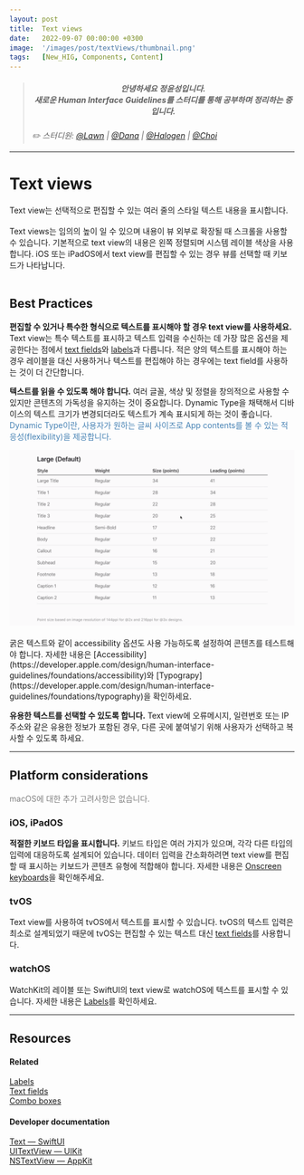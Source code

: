 ```yaml
---
layout: post
title:  Text views
date:   2022-09-07 00:00:00 +0300
image:  '/images/post/textViews/thumbnail.png'
tags:   [New_HIG, Components, Content]
---
```


> ##### <center>안녕하세요 정윤성입니다.<br> 새로운 Human Interface Guidelines를 스터디를 통해 공부하며 정리하는 중입니다.</center>
> <cite>✏️ 스터디원: <a href="https://velog.io/@lawn/series/NEW-HIG-2022" target="_blank">@Lawn</a> | <a href="https://velog.io/@andana/series/Lets-Study-HIG" target="_blank">@Dana</a> | <a href="https://velog.io/@halogen/Apple-HIG-Foundation-Layout" target="_blank">@Halogen</a> | <a href="" target="_blank">@Choi</a></cite>

***

# Text views
Text view는 선택적으로 편집할 수 있는 여러 줄의 스타일 텍스트 내용을 표시합니다.<br><br>
Text views는 임의의 높이 일 수 있으며 내용이 뷰 외부로 확장될 때 스크롤을 사용할 수 있습니다. 기본적으로 text view의 내용은 왼쪽 정렬되며 시스템 레이블 색상을 사용합니다. iOS 또는 iPadOS에서 text view를 편집할 수 있는 경우 뷰를 선택할 때 키보드가 나타납니다.
<br><br>

## Best Practices
**편집할 수 있거나 특수한 형식으로 텍스트를 표시해야 할 경우 text view를 사용하세요.** Text view는 특수 텍스트를 표시하고 텍스트 입력을 수신하는 데 가장 많은 옵션을 제공한다는 점에서 [text fields](https://papago.naver.net/apis/site/proxy?url=https%3A%2F%2Fdeveloper.apple.com%2Fdesign%2Fhuman-interface-guidelines%2Fcomponents%2Fselection-and-input%2Ftext-fields)와 [labels](https://papago.naver.net/apis/site/proxy?url=https%3A%2F%2Fdeveloper.apple.com%2Fdesign%2Fhuman-interface-guidelines%2Fcomponents%2Flayout-and-organization%2Flabels)과 다릅니다. 적은 양의 텍스트를 표시해야 하는 경우 레이블을 대신 사용하거나 텍스트를 편집해야 하는 경우에는 text field를 사용하는 것이 더 간단합니다.

**텍스트를 읽을 수 있도록 해야 합니다.** 여러 글꼴, 색상 및 정렬을 창의적으로 사용할 수 있지만 콘텐츠의 가독성을 유지하는 것이 중요합니다. Dynamic Type을 채택해서 디바이스의 텍스트 크기가 변경되더라도 텍스트가 계속 표시되게 하는 것이 좋습니다.
<c style="color: SteelBlue">Dynamic Type이란, 사용자가 원하는 글씨 사이즈로 App contents를 볼 수 있는 적응성(flexibility)을 제공합니다.</c>
<center><img src="/images/post/textViews/textViews1.png" alt="Dynamic Type"></center><br>
 굵은 텍스트와 같이 accessibility 옵션도 사용 가능하도록 설정하여 콘텐츠를 테스트해야 합니다. 자세한 내용은 [Accessibility](https://developer.apple.com/design/human-interface-guidelines/foundations/accessibility)와 [Typograpy](https://developer.apple.com/design/human-interface-guidelines/foundations/typography)을 확인하세요.

 **유용한 텍스트를 선택할 수 있도록 합니다.** Text view에 오류메시지, 일련번호 또는 IP 주소와 같은 유용한 정보가 포함된 경우, 다른 곳에 붙여넣기 위해 사용자가 선택하고 복사할 수 있도록 하세요.

 ***

## Platform considerations
<c style="color: Gray">macOS에 대한 추가 고려사항은 없습니다.</c>
<br>

### iOS, iPadOS
**적절한 키보드 타입을 표시합니다.** 키보드 타입은 여러 가지가 있으며, 각각 다른 타입의 입력에 대응하도록 설계되어 있습니다. 데이터 입력을 간소화하려면 text view를 편집할 때 표시하는 키보드가 콘텐츠 유형에 적합해야 합니다. 자세한 내용은 [Onscreen keyboards](https://developer.apple.com/design/human-interface-guidelines/components/selection-and-input/onscreen-keyboards)을 확인해주세요.

### tvOS
Text view를 사용하여 tvOS에서 텍스트를 표시할 수 있습니다. tvOS의 텍스트 입력은 최소로 설계되었기 때문에 tvOS는 편집할 수 있는 텍스트 대신 [text fields](https://developer.apple.com/design/human-interface-guidelines/components/selection-and-input/text-fields)를 사용합니다.

### watchOS
WatchKit의 레이블 또는 SwiftUI의 text view로 watchOS에 텍스트를 표시할 수 있습니다. 자세한 내용은 [Labels](https://developer.apple.com/design/human-interface-guidelines/components/layout-and-organization/labels)를 확인하세요.

***

## Resources
#### Related
[Labels](https://developer.apple.com/design/human-interface-guidelines/components/layout-and-organization/labels)<br>
[Text fields](https://developer.apple.com/design/human-interface-guidelines/components/selection-and-input/text-fields)<br>
[Combo boxes](https://developer.apple.com/design/human-interface-guidelines/components/content/design/human-interface-guidelines/components/selection-and-input/combo-boxes)<br>

#### Developer documentation
[Text — SwiftUI](https://developer.apple.com/documentation/swiftui/text)<br>
[UITextView — UIKit](https://developer.apple.com/documentation/uikit/uitextview)<br>
[NSTextView — AppKit](https://developer.apple.com/documentation/appkit/nstextview)
